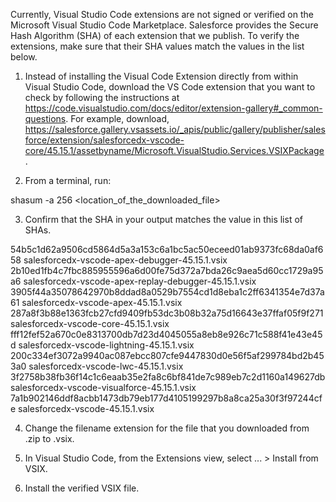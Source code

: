 Currently, Visual Studio Code extensions are not signed or verified on the
Microsoft Visual Studio Code Marketplace. Salesforce provides the Secure Hash
Algorithm (SHA) of each extension that we publish. To verify the extensions,
make sure that their SHA values match the values in the list below.

1. Instead of installing the Visual Code Extension directly from within Visual
   Studio Code, download the VS Code extension that you want to check by
   following the instructions at
   https://code.visualstudio.com/docs/editor/extension-gallery#_common-questions.
   For example, download,
   https://salesforce.gallery.vsassets.io/_apis/public/gallery/publisher/salesforce/extension/salesforcedx-vscode-core/45.15.1/assetbyname/Microsoft.VisualStudio.Services.VSIXPackage.

2. From a terminal, run:

shasum -a 256 <location_of_the_downloaded_file>

3. Confirm that the SHA in your output matches the value in this list of SHAs.

54b5c1d62a9506cd5864d5a3a153c6a1bc5ac50eceed01ab9373fc68da0af658  salesforcedx-vscode-apex-debugger-45.15.1.vsix
2b10ed1fb4c7fbc885955596a6d00fe75d372a7bda26c9aea5d60cc1729a95a6  salesforcedx-vscode-apex-replay-debugger-45.15.1.vsix
3905f44a35078642970b8ddad8a0529b7554cd1d8eba1c2ff6341354e7d37a61  salesforcedx-vscode-apex-45.15.1.vsix
287a8f3b88e1363fcb27cfd9409fb53dc3b08b32a75d16643e37ffaf05f9f271  salesforcedx-vscode-core-45.15.1.vsix
fff12fef52a670c0e8313700db7d23d4045055a8eb8e926c71c588f41e43e45d  salesforcedx-vscode-lightning-45.15.1.vsix
200c334ef3072a9940ac087ebcc807cfe9447830d0e56f5af299784bd2b453a0  salesforcedx-vscode-lwc-45.15.1.vsix
3f2758b38fb36f14c1c6eaab35e2fa8c6bf841de7c989eb7c2d1160a149627db  salesforcedx-vscode-visualforce-45.15.1.vsix
7a1b902146ddf8acbb1473db79eb177d4105199297b8a8ca25a30f3f97244cfe  salesforcedx-vscode-45.15.1.vsix


4. Change the filename extension for the file that you downloaded from .zip to
.vsix.

5. In Visual Studio Code, from the Extensions view, select ... > Install from
VSIX.

6. Install the verified VSIX file.
